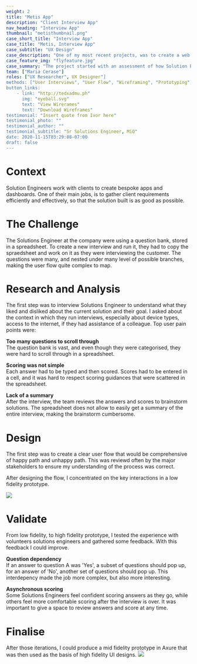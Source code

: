 ```yaml
---
weight: 2
title: "Metis App"
description: "Client Interview App"
nav_heading: "Interview App"
thumbnail: "metisthumbnail.png"
case_short_title: "Interview App"
case_title: "Metis, Interview App"
case_subtitle: "UX Design"
case_description: "One of my most recent projects, was to create a web app to help Solutions Engineer run stakeholder interviews, score them, and reference back the results."
case_feature_img: "flyfeature.jpg"
case_summary: "The project started with an assessment of how Solution Engineers were running interviews. They were using a spreadsheet, endlessly scrolling to find questions, copy pasting answers and questions as they went along: a time consuming and uncomfortable experience."
team: ["Maria Cerase"]
roles: ["UX Researcher", UX Designer"]
methods: ["User Interviews", "User Flow", "Wireframing", "Prototyping"]
button_links:
    - link: "http://tedxadmu.ph"
      img: "eyeball.svg"
      text: "View Wirerames"
      text: "Download Wireframes"
testimonial: "Insert quote from Ivor here"
testimonial_photo: ""
testimonial_author: ""
testimonial_subtitle: "Sr Solutions Engineer, MiQ"
date: 2020-11-15T03:29:08-07:00
draft: false
---
```


# Context


Solution Engineers work with clients to create bespoke apps and dashboards. One of their main jobs, is to gather client requirements efficiently and effectively, so that the solution built is as good as possible.

# The Challenge


The Solutions Engineer at the company were using a question bank, stored in a spreadsheet. To create a new interview and run it, they had to copy the spraedsheet and work on it as they were interviewing the customer. The questions were many, and nested under many level of possible branches, making the user flow quite complex to map.

# Research and Analysis

The first step was to interview Solutions Engineer to understand what they liked and disliked about the current solution and their goal. I asked about the context in which they run interviews, especially about device types, access to the internet, if they had assistance of a colleague. Top user pain points were:

**Too many questions to scroll through**
<br>The question bank is vast, and even though they were categorised, they were hard to scroll through in a spreadsheet.

**Scoring was not simple**
<br>Each answer had to be typed and then scored. Scores had to be entered in a cell, and it was hard to respect scoring guidances that were scattered in the spreadsheet.

**Lack of a summary**
<br>After the interview, the team reviews the answers and scores to brainstorm solutions. The spreadsheet does not allow to easily get a summary of the entire interview, making the brainstorm cumbersome.
            
# Design

The first step was to create a clear user flow that would be comprehensive of happy path and unhappy path. This was reviewd often by the major stakeholders to ensure my understanding of the process was correct.

After designing the flow, I concentrated on the key interactions in a low fidelity prototype.

![](//localhost:1313/metis/img/sketchv2.jpg)



# Validate

From low fidelity, to high fidelity prototype, I tested the experience with volunteers solutions engineers and gathered some feedback. With this feedback I could improve.

**Question dependency**
<br>If an answer to question A was 'Yes', a subset of questions should pop up, for an answer of 'No', another set of questions should pop up. This interdepency made the job more complex, but also more interesting.

**Asynchronous scoring**
<br>Some Solutions Engineers feel confident scoring answers as they go, while others feel more comfortable scoring after the interview is over. It was important to give a space to review answers and score at any time.

# Finalise

After those iterations, I could produce a mid fidelity prototype in Axure that was then used as the basis of high fidelity UI designs.
![](//localhost:1313/metis/img/axure1.png)
